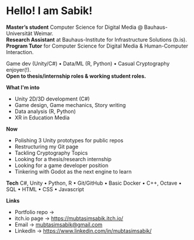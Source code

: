 # Hello! I am Sabik!

**Master’s student** Computer Science for Digital Media @ Bauhaus-Universität Weimar.   
**Research Assistant** at Bauhaus-Institute for Infrastructure Solutions (b.is).  
**Program Tutor** for Computer Science for Digital Media & Human-Computer Interaction.  

Game dev (Unity/C#) • Data/ML (R, Python) • Casual Cryptography enjoyer(!).    
**Open to thesis/internship roles & working student roles.**

**What I'm into**
- Unity 2D/3D development (C#)
- Game design, Game mechanics, Story writing
- Data analysis (R, Python)
- XR in Education Media
  
**Now**
- Polishing 3 Unity prototypes for public repos
- Restructuring my Git page
- Tackling Cryptography Topics
- Looking for a thesis/research internship
- Looking for a game developer position
- Tinkering with Godot as the next engine to learn

**Tech**
C#, Unity • Python, R • Git/GitHub • Basic Docker • C++, Octave • SQL • HTML • CSS • Javascript

**Links**
- Portfolio repo → 
- itch.io page → https://mubtasimsabik.itch.io/
- Email → mubtasimsabik@gmail.com
- LinkedIn → https://www.linkedin.com/in/mubtasimsabik/


